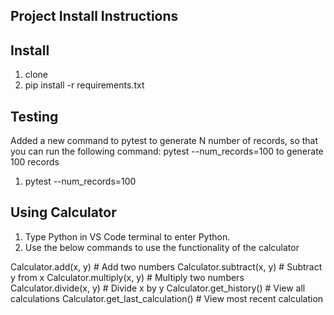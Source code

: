 ## Project Install Instructions

## Install

1. clone
2. pip install -r requirements.txt

## Testing
Added a new command to pytest to generate N number of records, so that you can run the following command: pytest --num_records=100 to generate 100 records
1. pytest --num_records=100 

## Using Calculator

1. Type Python in VS Code terminal to enter Python.
2. Use the below commands to use the functionality of the calculator

Calculator.add(x, y)         # Add two numbers
Calculator.subtract(x, y)    # Subtract y from x
Calculator.multiply(x, y)    # Multiply two numbers
Calculator.divide(x, y)      # Divide x by y
Calculator.get_history()     # View all calculations
Calculator.get_last_calculation()  # View most recent calculation


